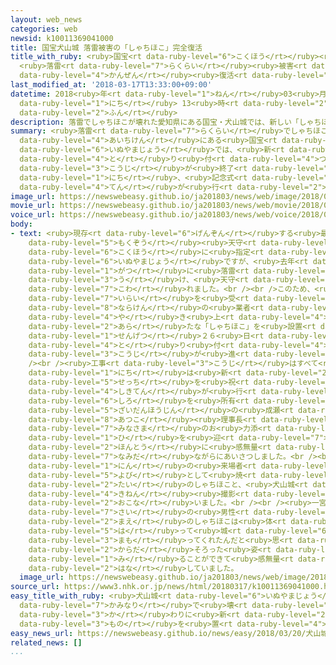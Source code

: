 ```yaml
---
layout: web_news
categories: web
newsid: k10011369041000
title: 国宝犬山城 落雷被害の「しゃちほこ」完全復活
title_with_ruby: <ruby>国宝<rt data-ruby-level="6">こくほう</rt></ruby><ruby>犬山城<rt data-ruby-level="6">いぬやまじょう</rt></ruby>
  <ruby>落雷<rt data-ruby-level="7">らくらい</rt></ruby><ruby>被害<rt data-ruby-level="7">ひがい</rt></ruby>の「しゃちほこ」<ruby>完全<rt
  data-ruby-level="4">かんぜん</rt></ruby><ruby>復活<rt data-ruby-level="5">ふっかつ</rt></ruby>
last_modified_at: '2018-03-17T13:33:00+09:00'
datetime: 2018<ruby>年<rt data-ruby-level="1">ねん</rt></ruby>03<ruby>月<rt data-ruby-level="1">がつ</rt></ruby>17<ruby>日<rt
  data-ruby-level="1">にち</rt></ruby> 13<ruby>時<rt data-ruby-level="2">じ</rt></ruby>33<ruby>分<rt
  data-ruby-level="2">ふん</rt></ruby>
description: 落雷でしゃちほこが壊れた愛知県にある国宝・犬山城では、新しい「しゃちほこ」を取り付ける工事が終了し、１７日、記念式典が行われました。
summary: <ruby>落雷<rt data-ruby-level="7">らくらい</rt></ruby>でしゃちほこが<ruby>壊<rt data-ruby-level="7">こわ</rt></ruby>れた<ruby>愛知県<rt
  data-ruby-level="4">あいちけん</rt></ruby>にある<ruby>国宝<rt data-ruby-level="6">こくほう</rt></ruby>・<ruby>犬山城<rt
  data-ruby-level="6">いぬやまじょう</rt></ruby>では、<ruby>新<rt data-ruby-level="2">あたら</rt></ruby>しい「しゃちほこ」を<ruby>取<rt
  data-ruby-level="4">と</rt></ruby>り<ruby>付<rt data-ruby-level="4">つ</rt></ruby>ける<ruby>工事<rt
  data-ruby-level="3">こうじ</rt></ruby>が<ruby>終了<rt data-ruby-level="7">しゅうりょう</rt></ruby>し、１７<ruby>日<rt
  data-ruby-level="1">にち</rt></ruby>、<ruby>記念式<rt data-ruby-level="4">きねんしき</rt></ruby><ruby>典<rt
  data-ruby-level="4">てん</rt></ruby>が<ruby>行<rt data-ruby-level="2">おこな</rt></ruby>われました。
image_url: https://newswebeasy.github.io/ja201803/news/web/image/2018/03/17/K10011369041_1803171343_1803171346_01_02.jpg
movie_url: https://newswebeasy.github.io/ja201803/news/web/movie/2018/03/17/k10011369041_201803171517_201803171521.mp4
voice_url: https://newswebeasy.github.io/ja201803/news/web/voice/2018/03/17/k10011369041_201803171517_201803171521.mp3
body:
- text: <ruby>現存<rt data-ruby-level="6">げんぞん</rt></ruby>する<ruby>最古<rt data-ruby-level="4">さいこ</rt></ruby>の<ruby>木造<rt
    data-ruby-level="5">もくぞう</rt></ruby><ruby>天守<rt data-ruby-level="3">てんしゅ</rt></ruby>があり、<ruby>国宝<rt
    data-ruby-level="6">こくほう</rt></ruby>に<ruby>指定<rt data-ruby-level="3">してい</rt></ruby>されている<ruby>犬山城<rt
    data-ruby-level="6">いぬやまじょう</rt></ruby>ですが、<ruby>去年<rt data-ruby-level="3">きょねん</rt></ruby>７<ruby>月<rt
    data-ruby-level="1">がつ</rt></ruby>に<ruby>落雷<rt data-ruby-level="7">らくらい</rt></ruby>を<ruby>受<rt
    data-ruby-level="3">う</rt></ruby>け、<ruby>天守<rt data-ruby-level="3">てんしゅ</rt></ruby>に２つある「しゃちほこ」の１つが<ruby>壊<rt
    data-ruby-level="7">こわ</rt></ruby>れました。<br /><br />このため、<ruby>犬山市<rt data-ruby-level="2">いぬやまし</rt></ruby>からの<ruby>依頼<rt
    data-ruby-level="7">いらい</rt></ruby>を<ruby>受<rt data-ruby-level="3">う</rt></ruby>け、<ruby>奈良県<rt
    data-ruby-level="8">ならけん</rt></ruby>の<ruby>業者<rt data-ruby-level="3">ぎょうしゃ</rt></ruby>が<ruby>焼<rt
    data-ruby-level="4">や</rt></ruby>き<ruby>上<rt data-ruby-level="4">あ</rt></ruby>げた<ruby>新<rt
    data-ruby-level="2">あら</rt></ruby>たな「しゃちほこ」を<ruby>設置<rt data-ruby-level="5">せっち</rt></ruby>されることになり、<ruby>先月<rt
    data-ruby-level="1">せんげつ</rt></ruby>２６<ruby>日<rt data-ruby-level="1">にち</rt></ruby>から、<ruby>取<rt
    data-ruby-level="4">と</rt></ruby>り<ruby>付<rt data-ruby-level="4">つ</rt></ruby>け<ruby>工事<rt
    data-ruby-level="3">こうじ</rt></ruby>が<ruby>進<rt data-ruby-level="3">すす</rt></ruby>められていました。<br
    /><br /><ruby>工事<rt data-ruby-level="3">こうじ</rt></ruby>はすべて<ruby>終了<rt data-ruby-level="7">しゅうりょう</rt></ruby>し、１７<ruby>日<rt
    data-ruby-level="1">にち</rt></ruby>は<ruby>新<rt data-ruby-level="2">あたら</rt></ruby>しいしゃちほこの<ruby>設置<rt
    data-ruby-level="5">せっち</rt></ruby>を<ruby>祝<rt data-ruby-level="4">いわ</rt></ruby>う<ruby>式典<rt
    data-ruby-level="4">しきてん</rt></ruby>が<ruby>行<rt data-ruby-level="2">おこな</rt></ruby>われ、<ruby>城<rt
    data-ruby-level="6">しろ</rt></ruby>を<ruby>所有<rt data-ruby-level="3">しょゆう</rt></ruby>する<ruby>財団法人<rt
    data-ruby-level="5">ざいだんほうじん</rt></ruby>の<ruby>成瀬<rt data-ruby-level="8">なるせ</rt></ruby><ruby>淳子<rt
    data-ruby-level="8">あつこ</rt></ruby><ruby>理事長<rt data-ruby-level="3">りじちょう</rt></ruby>は「<ruby>皆様<rt
    data-ruby-level="7">みなさま</rt></ruby>のお<ruby>力添<rt data-ruby-level="7">ちからぞ</rt></ruby>えのおかげできょうという<ruby>日<rt
    data-ruby-level="1">ひ</rt></ruby>を<ruby>迎<rt data-ruby-level="7">むか</rt></ruby>えられました。<ruby>本当<rt
    data-ruby-level="2">ほんとう</rt></ruby>に<ruby>感無量<rt data-ruby-level="4">かんむりょう</rt></ruby>です」と<ruby>涙<rt
    data-ruby-level="7">なみだ</rt></ruby>ながらにあいさつしました。<br /><br />このあと、<ruby>先着<rt data-ruby-level="3">せんちゃく</rt></ruby>１５０<ruby>人<rt
    data-ruby-level="1">にん</rt></ruby>の<ruby>来場者<rt data-ruby-level="3">らいじょうしゃ</rt></ruby>が、<ruby>予備<rt
    data-ruby-level="5">よび</rt></ruby>として<ruby>焼<rt data-ruby-level="4">や</rt></ruby>かれたもう１<ruby>体<rt
    data-ruby-level="2">たい</rt></ruby>のしゃちほこと、<ruby>犬山城<rt data-ruby-level="6">いぬやまじょう</rt></ruby>をバックに<ruby>記念<rt
    data-ruby-level="4">きねん</rt></ruby><ruby>撮影<rt data-ruby-level="7">さつえい</rt></ruby>を<ruby>行<rt
    data-ruby-level="2">おこな</rt></ruby>いました。<br /><br /><ruby>一宮市<rt data-ruby-level="8">いちのみやし</rt></ruby>の４８<ruby>歳<rt
    data-ruby-level="7">さい</rt></ruby>の<ruby>男性<rt data-ruby-level="5">だんせい</rt></ruby>は「<ruby>前<rt
    data-ruby-level="2">まえ</rt></ruby>のしゃちほこは<ruby>体<rt data-ruby-level="2">からだ</rt></ruby>を<ruby>張<rt
    data-ruby-level="5">は</rt></ruby>って<ruby>城<rt data-ruby-level="6">しろ</rt></ruby>を<ruby>守<rt
    data-ruby-level="3">まも</rt></ruby>ってくれたんだと<ruby>思<rt data-ruby-level="2">おも</rt></ruby>います。また２<ruby>体<rt
    data-ruby-level="2">からだ</rt></ruby>そろった<ruby>姿<rt data-ruby-level="6">すがた</rt></ruby>を<ruby>見<rt
    data-ruby-level="1">み</rt></ruby>ることができて<ruby>感無量<rt data-ruby-level="4">かんむりょう</rt></ruby>です」と<ruby>話<rt
    data-ruby-level="2">はな</rt></ruby>していました。
  image_url: https://newswebeasy.github.io/ja201803/news/web/image/2018/03/17/K10011369041_1803171338_1803171346_01_03.jpg
source_url: https://www3.nhk.or.jp/news/html/20180317/k10011369041000.html
easy_title_with_ruby: <ruby>犬山城<rt data-ruby-level="6">いぬやまじょう</rt></ruby> <ruby>雷<rt
  data-ruby-level="7">かみなり</rt></ruby>で<ruby>壊<rt data-ruby-level="7">こわ</rt></ruby>れた「しゃちほこ」の<ruby>代<rt
  data-ruby-level="3">か</rt></ruby>わりに<ruby>新<rt data-ruby-level="2">あたら</rt></ruby>しい<ruby>物<rt
  data-ruby-level="3">もの</rt></ruby>を<ruby>置<rt data-ruby-level="4">お</rt></ruby>く
easy_news_url: https://newswebeasy.github.io/news/easy/2018/03/20/犬山城-雷で壊れたしゃちほこの代わりに新しい物を置く
related_news: []
...
```

